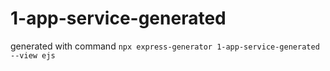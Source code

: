# 1-app-service-generated

generated with command `npx express-generator 1-app-service-generated --view ejs`
